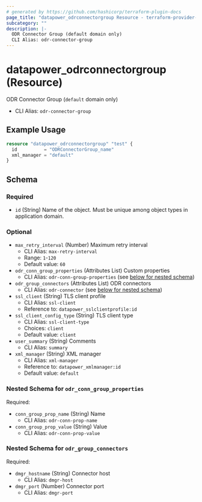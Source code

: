 ```yaml
---
# generated by https://github.com/hashicorp/terraform-plugin-docs
page_title: "datapower_odrconnectorgroup Resource - terraform-provider-datapower"
subcategory: ""
description: |-
  ODR Connector Group (default domain only)
  CLI Alias: odr-connector-group
---
```


# datapower_odrconnectorgroup (Resource)

ODR Connector Group (`default` domain only)
  - CLI Alias: `odr-connector-group`

## Example Usage

```terraform
resource "datapower_odrconnectorgroup" "test" {
  id          = "ODRConnectorGroup_name"
  xml_manager = "default"
}
```

<!-- schema generated by tfplugindocs -->
## Schema

### Required

- `id` (String) Name of the object. Must be unique among object types in application domain.

### Optional

- `max_retry_interval` (Number) Maximum retry interval
  - CLI Alias: `max-retry-interval`
  - Range: `1`-`120`
  - Default value: `60`
- `odr_conn_group_properties` (Attributes List) Custom properties
  - CLI Alias: `odr-conn-group-properties` (see [below for nested schema](#nestedatt--odr_conn_group_properties))
- `odr_group_connectors` (Attributes List) ODR connectors
  - CLI Alias: `odr-connector` (see [below for nested schema](#nestedatt--odr_group_connectors))
- `ssl_client` (String) TLS client profile
  - CLI Alias: `ssl-client`
  - Reference to: `datapower_sslclientprofile:id`
- `ssl_client_config_type` (String) TLS client type
  - CLI Alias: `ssl-client-type`
  - Choices: `client`
  - Default value: `client`
- `user_summary` (String) Comments
  - CLI Alias: `summary`
- `xml_manager` (String) XML manager
  - CLI Alias: `xml-manager`
  - Reference to: `datapower_xmlmanager:id`
  - Default value: `default`

<a id="nestedatt--odr_conn_group_properties"></a>
### Nested Schema for `odr_conn_group_properties`

Required:

- `conn_group_prop_name` (String) Name
  - CLI Alias: `odr-conn-prop-name`
- `conn_group_prop_value` (String) Value
  - CLI Alias: `odr-conn-prop-value`


<a id="nestedatt--odr_group_connectors"></a>
### Nested Schema for `odr_group_connectors`

Required:

- `dmgr_hostname` (String) Connector host
  - CLI Alias: `dmgr-host`
- `dmgr_port` (Number) Connector port
  - CLI Alias: `dmgr-port`
